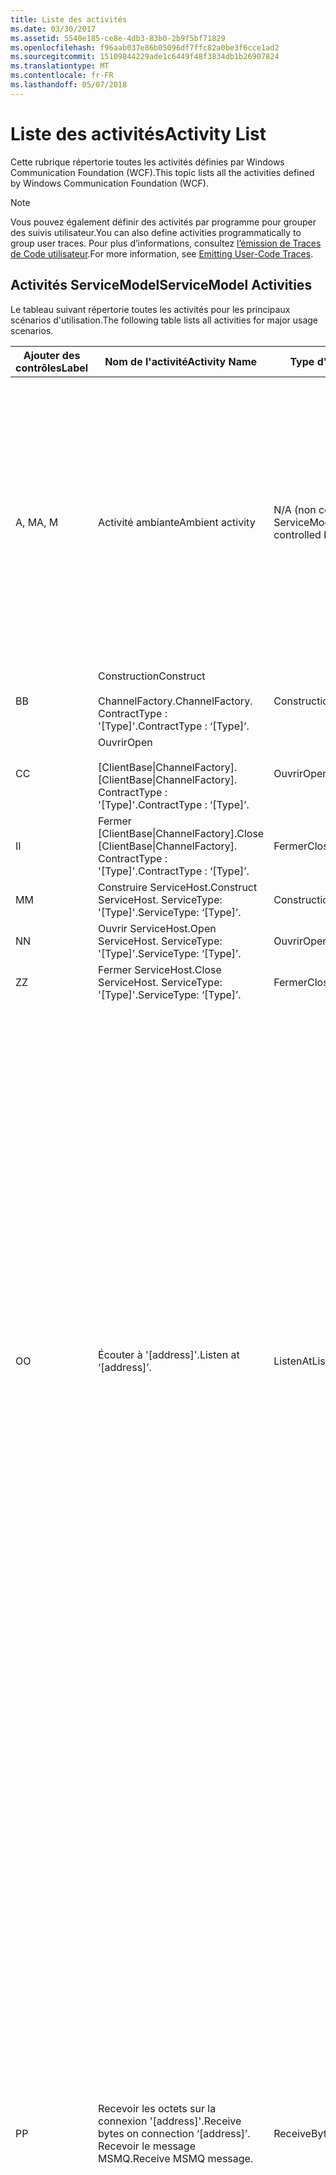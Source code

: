 ```yaml
---
title: Liste des activités
ms.date: 03/30/2017
ms.assetid: 5540e185-ce8e-4db3-83b0-2b9f5bf71829
ms.openlocfilehash: f96aab037e86b05096df7ffc82a0be3f6cce1ad2
ms.sourcegitcommit: 15109844229ade1c6449f48f3834db1b26907824
ms.translationtype: MT
ms.contentlocale: fr-FR
ms.lasthandoff: 05/07/2018
---
```

# <a name="activity-list"></a><span data-ttu-id="1cbc3-102">Liste des activités</span><span class="sxs-lookup"><span data-stu-id="1cbc3-102">Activity List</span></span>
<span data-ttu-id="1cbc3-103">Cette rubrique répertorie toutes les activités définies par Windows Communication Foundation (WCF).</span><span class="sxs-lookup"><span data-stu-id="1cbc3-103">This topic lists all the activities defined by Windows Communication Foundation (WCF).</span></span>  
  
> [!NOTE]
>  <span data-ttu-id="1cbc3-104">Vous pouvez également définir des activités par programme pour grouper des suivis utilisateur.</span><span class="sxs-lookup"><span data-stu-id="1cbc3-104">You can also define activities programmatically to group user traces.</span></span> <span data-ttu-id="1cbc3-105">Pour plus d’informations, consultez [l’émission de Traces de Code utilisateur](../../../../../docs/framework/wcf/diagnostics/tracing/emitting-user-code-traces.md).</span><span class="sxs-lookup"><span data-stu-id="1cbc3-105">For more information, see [Emitting User-Code Traces](../../../../../docs/framework/wcf/diagnostics/tracing/emitting-user-code-traces.md).</span></span>  
  
## <a name="servicemodel-activities"></a><span data-ttu-id="1cbc3-106">Activités ServiceModel</span><span class="sxs-lookup"><span data-stu-id="1cbc3-106">ServiceModel Activities</span></span>  
 <span data-ttu-id="1cbc3-107">Le tableau suivant répertorie toutes les activités pour les principaux scénarios d'utilisation.</span><span class="sxs-lookup"><span data-stu-id="1cbc3-107">The following table lists all activities for major usage scenarios.</span></span>  
  
|<span data-ttu-id="1cbc3-108">Ajouter des contrôles</span><span class="sxs-lookup"><span data-stu-id="1cbc3-108">Label</span></span>|<span data-ttu-id="1cbc3-109">Nom de l'activité</span><span class="sxs-lookup"><span data-stu-id="1cbc3-109">Activity Name</span></span>|<span data-ttu-id="1cbc3-110">Type d'activité</span><span class="sxs-lookup"><span data-stu-id="1cbc3-110">Activity Type</span></span>|<span data-ttu-id="1cbc3-111">Description</span><span class="sxs-lookup"><span data-stu-id="1cbc3-111">Description</span></span>|  
|-----------|-------------------|-------------------|-----------------|  
|<span data-ttu-id="1cbc3-112">A, M</span><span class="sxs-lookup"><span data-stu-id="1cbc3-112">A, M</span></span>|<span data-ttu-id="1cbc3-113">Activité ambiante</span><span class="sxs-lookup"><span data-stu-id="1cbc3-113">Ambient activity</span></span>|<span data-ttu-id="1cbc3-114">N/A (non contrôlé par ServiceModel)</span><span class="sxs-lookup"><span data-stu-id="1cbc3-114">N/A (this is not controlled by ServiceModel)</span></span>|<span data-ttu-id="1cbc3-115">Activité dont l'ID est défini dans TLS avant les appels au code ServiceModel (côté client ou côté serveur).</span><span class="sxs-lookup"><span data-stu-id="1cbc3-115">The activity whose ID is set in TLS before any calls to ServiceModel code (client side or server side).</span></span><br /><br /> <span data-ttu-id="1cbc3-116">Exemple : Une activité dans laquelle l’ouverture est appelée sur le client WCF ou serviceHost.open est appelée.</span><span class="sxs-lookup"><span data-stu-id="1cbc3-116">Example: An activity where  open is called on the WCF client or serviceHost.open is called.</span></span>|  
|<span data-ttu-id="1cbc3-117">B</span><span class="sxs-lookup"><span data-stu-id="1cbc3-117">B</span></span>|<span data-ttu-id="1cbc3-118">Construction</span><span class="sxs-lookup"><span data-stu-id="1cbc3-118">Construct</span></span><br /><br /> <span data-ttu-id="1cbc3-119">ChannelFactory.</span><span class="sxs-lookup"><span data-stu-id="1cbc3-119">ChannelFactory.</span></span> <span data-ttu-id="1cbc3-120">ContractType : '[Type]'.</span><span class="sxs-lookup"><span data-stu-id="1cbc3-120">ContractType : ‘[Type]’.</span></span>|<span data-ttu-id="1cbc3-121">Construction</span><span class="sxs-lookup"><span data-stu-id="1cbc3-121">Construct</span></span>||  
|<span data-ttu-id="1cbc3-122">C</span><span class="sxs-lookup"><span data-stu-id="1cbc3-122">C</span></span>|<span data-ttu-id="1cbc3-123">Ouvrir</span><span class="sxs-lookup"><span data-stu-id="1cbc3-123">Open</span></span><br /><br /> <span data-ttu-id="1cbc3-124">[ClientBase&#124;ChannelFactory].</span><span class="sxs-lookup"><span data-stu-id="1cbc3-124">[ClientBase&#124;ChannelFactory].</span></span> <span data-ttu-id="1cbc3-125">ContractType : '[Type]'.</span><span class="sxs-lookup"><span data-stu-id="1cbc3-125">ContractType : ‘[Type]’.</span></span>|<span data-ttu-id="1cbc3-126">Ouvrir</span><span class="sxs-lookup"><span data-stu-id="1cbc3-126">Open</span></span>||  
|<span data-ttu-id="1cbc3-127">I</span><span class="sxs-lookup"><span data-stu-id="1cbc3-127">I</span></span>|<span data-ttu-id="1cbc3-128">Fermer [ClientBase&#124;ChannelFactory].</span><span class="sxs-lookup"><span data-stu-id="1cbc3-128">Close [ClientBase&#124;ChannelFactory].</span></span> <span data-ttu-id="1cbc3-129">ContractType : '[Type]'.</span><span class="sxs-lookup"><span data-stu-id="1cbc3-129">ContractType : ‘[Type]’.</span></span>|<span data-ttu-id="1cbc3-130">Fermer</span><span class="sxs-lookup"><span data-stu-id="1cbc3-130">Close</span></span>||  
|<span data-ttu-id="1cbc3-131">M</span><span class="sxs-lookup"><span data-stu-id="1cbc3-131">M</span></span>|<span data-ttu-id="1cbc3-132">Construire ServiceHost.</span><span class="sxs-lookup"><span data-stu-id="1cbc3-132">Construct ServiceHost.</span></span> <span data-ttu-id="1cbc3-133">ServiceType: '[Type]'.</span><span class="sxs-lookup"><span data-stu-id="1cbc3-133">ServiceType: ‘[Type]’.</span></span>|<span data-ttu-id="1cbc3-134">Construction</span><span class="sxs-lookup"><span data-stu-id="1cbc3-134">Construct</span></span>||  
|<span data-ttu-id="1cbc3-135">N</span><span class="sxs-lookup"><span data-stu-id="1cbc3-135">N</span></span>|<span data-ttu-id="1cbc3-136">Ouvrir ServiceHost.</span><span class="sxs-lookup"><span data-stu-id="1cbc3-136">Open ServiceHost.</span></span> <span data-ttu-id="1cbc3-137">ServiceType: '[Type]'.</span><span class="sxs-lookup"><span data-stu-id="1cbc3-137">ServiceType: ‘[Type]’.</span></span>|<span data-ttu-id="1cbc3-138">Ouvrir</span><span class="sxs-lookup"><span data-stu-id="1cbc3-138">Open</span></span>||  
|<span data-ttu-id="1cbc3-139">Z</span><span class="sxs-lookup"><span data-stu-id="1cbc3-139">Z</span></span>|<span data-ttu-id="1cbc3-140">Fermer ServiceHost.</span><span class="sxs-lookup"><span data-stu-id="1cbc3-140">Close ServiceHost.</span></span> <span data-ttu-id="1cbc3-141">ServiceType: '[Type]'.</span><span class="sxs-lookup"><span data-stu-id="1cbc3-141">ServiceType: ‘[Type]’.</span></span>|<span data-ttu-id="1cbc3-142">Fermer</span><span class="sxs-lookup"><span data-stu-id="1cbc3-142">Close</span></span>||  
|<span data-ttu-id="1cbc3-143">O</span><span class="sxs-lookup"><span data-stu-id="1cbc3-143">O</span></span>|<span data-ttu-id="1cbc3-144">Écouter à '[address]'.</span><span class="sxs-lookup"><span data-stu-id="1cbc3-144">Listen at ‘[address]’.</span></span>|<span data-ttu-id="1cbc3-145">ListenAt</span><span class="sxs-lookup"><span data-stu-id="1cbc3-145">ListenAt</span></span>|<span data-ttu-id="1cbc3-146">Cette activité et la suivante sont spécifiques au transport.</span><span class="sxs-lookup"><span data-stu-id="1cbc3-146">This and the next activity are transport-specific.</span></span> <span data-ttu-id="1cbc3-147">L'activité ListenAt représente le contenu qui mappe à l'adresse à laquelle l'écouteur de canal écoute.</span><span class="sxs-lookup"><span data-stu-id="1cbc3-147">The ListenAt activity represents the content that maps to the address where the channel listener listens at.</span></span> <span data-ttu-id="1cbc3-148">Dans le cas de MSMQ, c'est la file d'attente elle-même qui depuis la file d'attente mappe à une adresse.</span><span class="sxs-lookup"><span data-stu-id="1cbc3-148">In the case of MSMQ, it is the queue itself since the queue maps to one address.</span></span> <span data-ttu-id="1cbc3-149">Cette activité écoute les connexions entrantes dans le cas des transports orientés connexion, et les messages MSMQ dans le cas de MSMQ.</span><span class="sxs-lookup"><span data-stu-id="1cbc3-149">This activity listens for incoming connections in the case of connection-oriented transports, for MSMQ messages in the case of MSMQ.</span></span> <span data-ttu-id="1cbc3-150">Cette activité est créée pendant ServiceHost.Open (), et contient les suivis relatifs à la création et à la suppression de l'écouteur, ainsi qu'au transfert vers toutes les activités ReceiveBytes.</span><span class="sxs-lookup"><span data-stu-id="1cbc3-150">This activity is created during ServiceHost.Open(), and contains the traces related to creating and disposing the listener, as well as transferring out to all ReceiveBytes activities.</span></span>|  
|<span data-ttu-id="1cbc3-151">P</span><span class="sxs-lookup"><span data-stu-id="1cbc3-151">P</span></span>|<span data-ttu-id="1cbc3-152">Recevoir les octets sur la connexion '[address]'.</span><span class="sxs-lookup"><span data-stu-id="1cbc3-152">Receive bytes on connection ‘[address]’.</span></span> <span data-ttu-id="1cbc3-153">Recevoir le message MSMQ.</span><span class="sxs-lookup"><span data-stu-id="1cbc3-153">Receive MSMQ message.</span></span>|<span data-ttu-id="1cbc3-154">ReceiveBytes</span><span class="sxs-lookup"><span data-stu-id="1cbc3-154">ReceiveBytes</span></span>|<span data-ttu-id="1cbc3-155">Dans cette activité, les données qui au final obtiendront un message WCF sont traitées.</span><span class="sxs-lookup"><span data-stu-id="1cbc3-155">In this activity, data that will eventually get a WCF message is processed.</span></span> <span data-ttu-id="1cbc3-156">Des octets entrants sont attendus dans le cas du transport orienté connexion ou http.</span><span class="sxs-lookup"><span data-stu-id="1cbc3-156">Incoming bytes are waited in the case of connection-oriented transport or http.</span></span> <span data-ttu-id="1cbc3-157">Pour le TCP/canal nommé, la durée de vie de cette activité correspond à celle de la connexion, car elle est créée à la création de la connexion.</span><span class="sxs-lookup"><span data-stu-id="1cbc3-157">For TCP/named-pipe, the lifetime of this activity is the lifetime of the connection, as it is created when the connection is created.</span></span> <span data-ttu-id="1cbc3-158">Pour http, elle correspond à la durée de vie d'une demande de message et est créée à l'envoi du message.</span><span class="sxs-lookup"><span data-stu-id="1cbc3-158">For http, it is of the lifetime of a message request and is created when the message is sent.</span></span> <span data-ttu-id="1cbc3-159">Cette activité contient les suivis relatifs à la création et à la suppression de la connexion le cas échéant, ainsi qu'aux transferts vers toutes les activités de traitement (objet) des messages.</span><span class="sxs-lookup"><span data-stu-id="1cbc3-159">This activity contains the traces related to creating and disposing the connection if applicable, as well as transfers out to all message (object) processing activities.</span></span><br /><br /> <span data-ttu-id="1cbc3-160">Dans le cas de MSMQ, il s'agit de l'activité dans laquelle le message MSMQ est récupéré.</span><span class="sxs-lookup"><span data-stu-id="1cbc3-160">In the case of MSMQ, it is the activity where the MSMQ message is retrieved.</span></span>|  
|<span data-ttu-id="1cbc3-161">N</span><span class="sxs-lookup"><span data-stu-id="1cbc3-161">Q</span></span>|<span data-ttu-id="1cbc3-162">Traiter le message [number].</span><span class="sxs-lookup"><span data-stu-id="1cbc3-162">Process message [number].</span></span> <span data-ttu-id="1cbc3-163">(Notez que [number] est une valeur qui augmente de manière monotone et commence à 1.)</span><span class="sxs-lookup"><span data-stu-id="1cbc3-163">(Note, [number] is a monotonically increasing value which starts at 1.)</span></span>|<span data-ttu-id="1cbc3-164">ProcessMessage</span><span class="sxs-lookup"><span data-stu-id="1cbc3-164">ProcessMessage</span></span>|<span data-ttu-id="1cbc3-165">Cette activité traite un message entrant.</span><span class="sxs-lookup"><span data-stu-id="1cbc3-165">Process an incoming message.</span></span> <span data-ttu-id="1cbc3-166">Cette activité démarre lors de la réception de toutes les données (octets, message MSMQ) pour former un objet de message WCF.</span><span class="sxs-lookup"><span data-stu-id="1cbc3-166">This activity starts when all the data (bytes, MSMQ message) are received to form a WCF message object.</span></span> <span data-ttu-id="1cbc3-167">Les suivis dans cette activité gèrent le traitement d'en-tête.</span><span class="sxs-lookup"><span data-stu-id="1cbc3-167">Traces within this activity deal with header processing.</span></span><br /><br /> <span data-ttu-id="1cbc3-168">Une fois qu'un message pouvant être distribué est formé, l'activité de ServiceHost ProcessAction est basculée après avoir recherché l'ID d'activité correspondant.</span><span class="sxs-lookup"><span data-stu-id="1cbc3-168">Once a message that can be dispatched is formed, the ServiceHost ProcessAction activity is switched to after looking up the corresponding Activity ID.</span></span>|  
|<span data-ttu-id="1cbc3-169">D, S</span><span class="sxs-lookup"><span data-stu-id="1cbc3-169">D, S</span></span>|<span data-ttu-id="1cbc3-170">Traiter l'action '[action]'.</span><span class="sxs-lookup"><span data-stu-id="1cbc3-170">Process action ‘[action]’.</span></span>|<span data-ttu-id="1cbc3-171">ProcessAction</span><span class="sxs-lookup"><span data-stu-id="1cbc3-171">ProcessAction</span></span>|<span data-ttu-id="1cbc3-172">Cette activité traite le message via la pile Transport/Security/RM permettant de distribuer le message au code utilisateur lors de la réception, et dans l'ordre inverse lors de l'envoi.</span><span class="sxs-lookup"><span data-stu-id="1cbc3-172">Process the message through the Transport/Security/RM stack for dispatching the message to user code on receive, and in the reverse order on send.</span></span><br /><br /> <span data-ttu-id="1cbc3-173">Sur le serveur, cette activité utilise l’ID d’activité propagé s’il est envoyé dans l’en-tête de message via la « Propagation d’activité » ; Sinon, un nouveau GUID est créé.</span><span class="sxs-lookup"><span data-stu-id="1cbc3-173">On the server, this activity uses the propagated Activity ID if it is sent in the message header via "Activity Propagation"; otherwise, a new GUID is created.</span></span><br /><br /> <span data-ttu-id="1cbc3-174">Le message de réponse pour les contrats demande/réponse est également traité dans cette activité.</span><span class="sxs-lookup"><span data-stu-id="1cbc3-174">The response message for request/reply contracts is also processed in that activity.</span></span>|  
|<span data-ttu-id="1cbc3-175">T</span><span class="sxs-lookup"><span data-stu-id="1cbc3-175">T</span></span>|<span data-ttu-id="1cbc3-176">Exécuter '[IContract.Operation]'.</span><span class="sxs-lookup"><span data-stu-id="1cbc3-176">Execute ‘[IContract.Operation]’.</span></span>|<span data-ttu-id="1cbc3-177">ExecuteUserCode</span><span class="sxs-lookup"><span data-stu-id="1cbc3-177">ExecuteUserCode</span></span>|<span data-ttu-id="1cbc3-178">Cette activité exécute le code utilisateur après distribution sur le côté service.</span><span class="sxs-lookup"><span data-stu-id="1cbc3-178">Execute user code after dispatch on the service side.</span></span> <span data-ttu-id="1cbc3-179">Elle fournit une limite permettant de définir le code ServiceHost à partir du code fourni par l'utilisateur.</span><span class="sxs-lookup"><span data-stu-id="1cbc3-179">This activity provides a boundary to delineate ServiceHost code from user-provided code.</span></span>|  
  
## <a name="security-activities"></a><span data-ttu-id="1cbc3-180">Activités de sécurité</span><span class="sxs-lookup"><span data-stu-id="1cbc3-180">Security Activities</span></span>  
 <span data-ttu-id="1cbc3-181">Le tableau suivant répertorie l'ensemble des activités relatives à la sécurité.</span><span class="sxs-lookup"><span data-stu-id="1cbc3-181">The following table lists all activities related to Security.</span></span>  
  
|<span data-ttu-id="1cbc3-182">Nom de l'activité</span><span class="sxs-lookup"><span data-stu-id="1cbc3-182">Activity Name</span></span>|<span data-ttu-id="1cbc3-183">Type d'activité</span><span class="sxs-lookup"><span data-stu-id="1cbc3-183">Activity Type</span></span>|<span data-ttu-id="1cbc3-184">Description</span><span class="sxs-lookup"><span data-stu-id="1cbc3-184">Description</span></span>|  
|-------------------|-------------------|-----------------|  
|<span data-ttu-id="1cbc3-185">Installer la session sécurisée</span><span class="sxs-lookup"><span data-stu-id="1cbc3-185">Setup secure session</span></span>|<span data-ttu-id="1cbc3-186">SetupSecurity</span><span class="sxs-lookup"><span data-stu-id="1cbc3-186">SetupSecurity</span></span>|<span data-ttu-id="1cbc3-187">Existe uniquement sur le côté client.</span><span class="sxs-lookup"><span data-stu-id="1cbc3-187">Exists on the client side only.</span></span> <span data-ttu-id="1cbc3-188">Contient tous les échanges RST\*/SCT pour l'authentification et la définition du contexte de sécurité.</span><span class="sxs-lookup"><span data-stu-id="1cbc3-188">Contains all RST\*/SCT exchanges for authentication and setting the security context.</span></span> <span data-ttu-id="1cbc3-189">Si `propagateActivity` = `true`, cette activité est fusionnée avec correspondant processus Action RST du service\*les activités /SCT.</span><span class="sxs-lookup"><span data-stu-id="1cbc3-189">If `propagateActivity`=`true`, this activity is merged with the service’s corresponding Process Action RST\*/SCT activities.</span></span>|  
|<span data-ttu-id="1cbc3-190">Fermer la session sécurisée</span><span class="sxs-lookup"><span data-stu-id="1cbc3-190">Close secure session</span></span>|<span data-ttu-id="1cbc3-191">SetupSecurity</span><span class="sxs-lookup"><span data-stu-id="1cbc3-191">SetupSecurity</span></span>|<span data-ttu-id="1cbc3-192">Existe sur le côté client.</span><span class="sxs-lookup"><span data-stu-id="1cbc3-192">Exists on the client side.</span></span> <span data-ttu-id="1cbc3-193">Contient l'échange de messages Cancel permettant de fermer la session sécurisée.</span><span class="sxs-lookup"><span data-stu-id="1cbc3-193">Contains the Cancel message exchange for closing the secure session.</span></span> <span data-ttu-id="1cbc3-194">Si `propagateActivity` = `true`, cette activité est fusionnée avec l’Action de processus « Cancel » à partir du service.</span><span class="sxs-lookup"><span data-stu-id="1cbc3-194">If `propagateActivity`=`true`, this activity is merged with the Process Action "Cancel" from the service.</span></span>|  
  
 <span data-ttu-id="1cbc3-195">Le tableau suivant répertorie l'ensemble des activités relatives à COM+.</span><span class="sxs-lookup"><span data-stu-id="1cbc3-195">The following table lists all activities related to COM+.</span></span>  
  
|<span data-ttu-id="1cbc3-196">Nom de l'activité</span><span class="sxs-lookup"><span data-stu-id="1cbc3-196">Activity Name</span></span>|<span data-ttu-id="1cbc3-197">Type d'activité</span><span class="sxs-lookup"><span data-stu-id="1cbc3-197">Activity Type</span></span>|<span data-ttu-id="1cbc3-198">Description</span><span class="sxs-lookup"><span data-stu-id="1cbc3-198">Description</span></span>|  
|-------------------|-------------------|-----------------|  
|<span data-ttu-id="1cbc3-199">Créer une instance COM+</span><span class="sxs-lookup"><span data-stu-id="1cbc3-199">Create COM+ instance</span></span>|<span data-ttu-id="1cbc3-200">TransferToCOMPlus</span><span class="sxs-lookup"><span data-stu-id="1cbc3-200">TransferToCOMPlus</span></span>|<span data-ttu-id="1cbc3-201">1 instance d’activité pour chaque COM + appeler à partir du code WCF</span><span class="sxs-lookup"><span data-stu-id="1cbc3-201">1 activity instance for each COM+ call from WCF code</span></span>|  
|<span data-ttu-id="1cbc3-202">Exécuter COM + \<opération ></span><span class="sxs-lookup"><span data-stu-id="1cbc3-202">Execute COM+ \<operation></span></span>|<span data-ttu-id="1cbc3-203">TransferToCOMPlus</span><span class="sxs-lookup"><span data-stu-id="1cbc3-203">TransferToCOMPlus</span></span>|<span data-ttu-id="1cbc3-204">1 instance d’activité pour chaque COM + appeler à partir du code WCF</span><span class="sxs-lookup"><span data-stu-id="1cbc3-204">1 activity instance for each COM+ call from WCF code</span></span>|  
  
## <a name="wmi-activities"></a><span data-ttu-id="1cbc3-205">Activités WMI</span><span class="sxs-lookup"><span data-stu-id="1cbc3-205">WMI Activities</span></span>  
 <span data-ttu-id="1cbc3-206">Le tableau suivant répertorie l'ensemble des activités relatives WMI.</span><span class="sxs-lookup"><span data-stu-id="1cbc3-206">The following table lists all activities related to WMI.</span></span>  
  
|<span data-ttu-id="1cbc3-207">Nom de l'activité</span><span class="sxs-lookup"><span data-stu-id="1cbc3-207">Activity Name</span></span>|<span data-ttu-id="1cbc3-208">Type d'activité</span><span class="sxs-lookup"><span data-stu-id="1cbc3-208">Activity Type</span></span>|<span data-ttu-id="1cbc3-209">Description</span><span class="sxs-lookup"><span data-stu-id="1cbc3-209">Description</span></span>|  
|-------------------|-------------------|-----------------|  
|<span data-ttu-id="1cbc3-210">Récupération WMI</span><span class="sxs-lookup"><span data-stu-id="1cbc3-210">WMI get</span></span>|<span data-ttu-id="1cbc3-211">WMIGetObject</span><span class="sxs-lookup"><span data-stu-id="1cbc3-211">WMIGetObject</span></span>|<span data-ttu-id="1cbc3-212">L'utilisateur récupère des données de WMI.</span><span class="sxs-lookup"><span data-stu-id="1cbc3-212">User is retrieving data from WMI.</span></span>|  
|<span data-ttu-id="1cbc3-213">Mise à jour WMI</span><span class="sxs-lookup"><span data-stu-id="1cbc3-213">WMI put</span></span>|<span data-ttu-id="1cbc3-214">WmiPutInstance</span><span class="sxs-lookup"><span data-stu-id="1cbc3-214">WmiPutInstance</span></span>|<span data-ttu-id="1cbc3-215">L'utilisateur met à jour des données avec WMI.</span><span class="sxs-lookup"><span data-stu-id="1cbc3-215">User is updating data with WMI.</span></span>|
